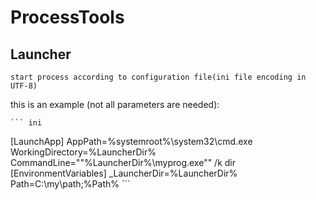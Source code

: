 # ProcessTools

## Launcher

    start process according to configuration file(ini file encoding in UTF-8)

this is an example (not all parameters are needed):

    ``` ini
[LaunchApp]
AppPath=%systemroot%\system32\cmd.exe
WorkingDirectory=%LauncherDir%
CommandLine=""%LauncherDir%\myprog.exe"" /k dir
[EnvironmentVariables]
_LauncherDir=%LauncherDir%
Path=C:\my\path;%Path%
    ```
